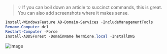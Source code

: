>:bulb: If you can boil down an article to succinct commands, this is great.  You can also add screenshots where it makes sense.
```powershell
Install-WindowsFeature AD-Domain-Services -IncludeManagementTools
Rename-Computer dc1
Restart-Computer -Force
Install-ADDSForest -DomainName hermione.local -InstallDNS

```

![image](https://user-images.githubusercontent.com/37155987/104953321-2ecab300-5994-11eb-8092-b5825975f223.png)